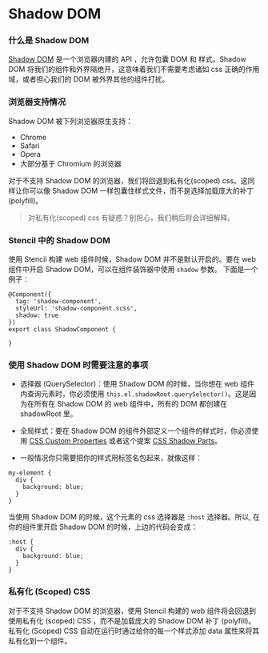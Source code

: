 # Shadow DOM

### 什么是 Shadow DOM

[Shadow DOM](https://developers.google.com/web/fundamentals/web-components/shadowdom) 是一个浏览器内建的 API ，允许包囊 DOM 和 样式。Shadow DOM 将我们的组件和外界隔绝开，这意味着我们不需要考虑诸如 css 正确的作用域，或者担心我们的 DOM 被外界其他的组件打扰。

### 浏览器支持情况

Shadow DOM 被下列浏览器原生支持：

- Chrome
- Safari
- Opera
- 大部分基于 Chromium 的浏览器

对于不支持 Shadow DOM 的浏览器，我们将回退到私有化(scoped) css。这同样让你可以像 Shadow DOM 一样包囊住样式文件，而不是选择加载庞大的补丁 (polyfill)。

> 对私有化(scoped) css 有疑惑？别担心，我们稍后将会详细解释。

###  Stencil 中的 Shadow DOM

使用 Stencil 构建 web 组件时候，Shadow DOM 并不是默认开启的。要在 web 组件中开启 Shadow DOM，可以在组件装饰器中使用 `shadow` 参数。  下面是一个例子：

```
@Component({
  tag: 'shadow-component',
  styleUrl: 'shadow-component.scss',
  shadow: true
})
export class ShadowComponent {

}
```

### 使用 Shadow DOM 时需要注意的事项

- 选择器 (QuerySelector)：使用 Shadow DOM 的时候，当你想在 web 组件内查询元素时，你必须使用 `this.el.shadowRoot.querySelector()`。这是因为在所有在 Shadow DOM 的 web 组件中，所有的 DOM 都创建在 shadowRoot 里。

- 全局样式：要在 Shadow DOM 的组件外部定义一个组件的样式时，你必须使用 [CSS Custom Properties](https://developer.mozilla.org/en-US/docs/Web/CSS/Using_CSS_variables) 或者这个提案 [CSS Shadow Parts](https://tabatkins.github.io/specs/css-shadow-parts/)。

- 一般情况你只需要把你的样式用标签名包起来，就像这样：

```
my-element {
  div {
    background: blue;
  }
}
```

当使用 Shadow DOM 的时候，这个元素的 css 选择器是 `:host` 选择器。所以, 在你的组件里开启 Shadow DOM 的时候，上边的代码会变成：

```
:host {
  div {
    background: blue;
  }
}
```

### 私有化 (Scoped) CSS

对于不支持 Shadow DOM 的浏览器，使用 Stencil 构建的 web 组件将会回退到使用私有化 (scoped) CSS ，而不是加载庞大的 Shadow DOM 补丁 (polyfill)。私有化 (Scoped) CSS 自动在运行时通过给你的每一个样式添加 data 属性来将其私有化到一个组件。
